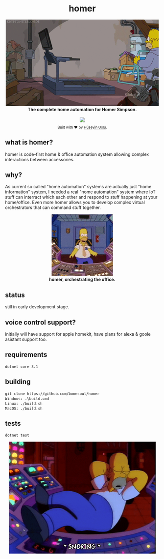 <h1 align="center">homer</h1>

<div align="center">
<img src='https://github.com/bonesoul/homer/blob/develop/assets/images/homer/homer-lazy-1.gif?raw=true'/>
<br/><strong>The complete home automation for Homer Simpson.</strong>
</div>

<br />

<div align="center">
   <a href='https://github.com/bonesoul/homer/actions'>
     <img src='https://github.com/bonesoul/homer/workflows/build/badge.svg'/>
   </a>
</div>

<div align="center">
  <sub>Built with ❤︎ by <a href="https://github.com/bonesoul">Hüseyin Uslu</a>.</sub>
</div>

## what is homer?

homer is code-first home & office automation system allowing complex interactions between accessories.

## why?

As current so called "home automation" systems are actually just "home information" system, I needed a real "home automation" system where IoT stuff can interract which each other and respond to stuff happening at your home/office. Even more homer allows you to develop complex virtual orchestrators that can command stuff together.

<div align="center">
<img src='https://github.com/bonesoul/homer/blob/develop/assets/images/homer/homer-lazy-3.gif?raw=true'/>
<br/><strong>homer, orchestrating the office.</strong>
</div>

## status

still in early development stage.

## voice control support?

initially will have support for apple homekit, have plans for alexa & goole asistant support too.

## requirements

```
dotnet core 3.1
```

## building

```
git clone https://github.com/bonesoul/homer
Windows: .\build.cmd
Linux: ./build.sh
MacOS: ./build.sh
```

## tests

```
dotnet test
``` 

<div align="center">
<img src='https://github.com/bonesoul/homer/blob/develop/assets/images/homer/homer-lazy-2.gif?raw=true'/>
</div>
